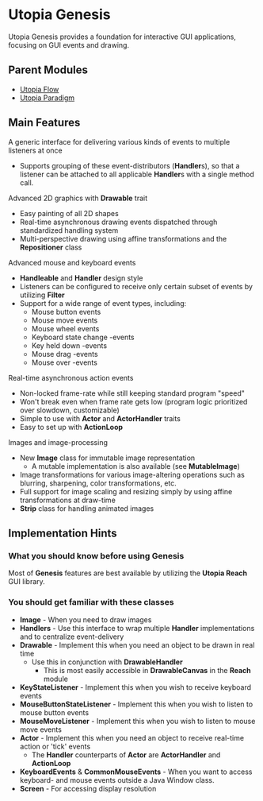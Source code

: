 # Utopia Genesis
Utopia Genesis provides a foundation for interactive GUI applications, focusing on GUI events and drawing.

## Parent Modules
- [Utopia Flow](https://github.com/Mikkomario/Utopia-Scala/tree/master/Flow)
- [Utopia Paradigm](https://github.com/Mikkomario/Utopia-Scala/tree/master/Paradigm)

## Main Features

A generic interface for delivering various kinds of events to multiple listeners at once
- Supports grouping of these event-distributors (**Handler**s), so that a listener can be attached to all 
  applicable **Handler**s with a single method call.

Advanced 2D graphics with **Drawable** trait
- Easy painting of all 2D shapes
- Real-time asynchronous drawing events dispatched through standardized handling system
- Multi-perspective drawing using affine transformations and the **Repositioner** class

Advanced mouse and keyboard events
- **Handleable** and **Handler** design style
- Listeners can be configured to receive only certain subset of events by utilizing **Filter**
- Support for a wide range of event types, including:
  - Mouse button events
  - Mouse move events
  - Mouse wheel events
  - Keyboard state change -events
  - Key held down -events
  - Mouse drag -events
  - Mouse over -events

Real-time asynchronous action events
- Non-locked frame-rate while still keeping standard program "speed"
- Won't break even when frame rate gets low (program logic prioritized over slowdown, customizable)
- Simple to use with **Actor** and **ActorHandler** traits
- Easy to set up with **ActionLoop**

Images and image-processing
- New **Image** class for immutable image representation
  - A mutable implementation is also available (see **MutableImage**)
- Image transformations for various image-altering operations such as blurring, sharpening, color transformations, etc.
- Full support for image scaling and resizing simply by using affine transformations at draw-time
- **Strip** class for handling animated images

## Implementation Hints

### What you should know before using Genesis
Most of **Genesis** features are best available by utilizing the **Utopia Reach** GUI library.

### You should get familiar with these classes
- **Image** - When you need to draw images
- **Handlers** - Use this interface to wrap multiple **Handler** implementations and to centralize event-delivery
- **Drawable** - Implement this when you need an object to be drawn in real time
  - Use this in conjunction with **DrawableHandler**
    - This is most easily accessible in **DrawableCanvas** in the **Reach** module
- **KeyStateListener** - Implement this when you wish to receive keyboard events
- **MouseButtonStateListener** - Implement this when you wish to listen to mouse button events
- **MouseMoveListener** - Implement this when you wish to listen to mouse move events
- **Actor** - Implement this when you need an object to receive real-time action or 'tick' events
  - The **Handler** counterparts of **Actor** are **ActorHandler** and **ActionLoop**
- **KeyboardEvents** & **CommonMouseEvents** - When you want to access keyboard- and 
  mouse events outside a Java Window class.
- **Screen** - For accessing display resolution